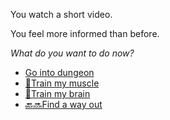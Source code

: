 You watch a short video.

You feel more informed than before.

*What do you want to do now?*

-  [Go into dungeon](../1/1.md)
-  [💪Train my muscle](0-1A.md)
-  [📖Train my brain](0-1B.md)
-  [🔙🔜Find a way out](../3/1.md)